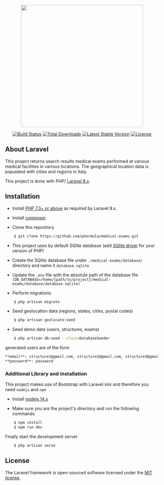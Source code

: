 <p align="center"><a href="https://laravel.com" target="_blank"><img src="https://raw.githubusercontent.com/laravel/art/master/logo-lockup/5%20SVG/2%20CMYK/1%20Full%20Color/laravel-logolockup-cmyk-red.svg" width="400"></a></p>

<p align="center">
<a href="https://travis-ci.org/laravel/framework"><img src="https://travis-ci.org/laravel/framework.svg" alt="Build Status"></a>
<a href="https://packagist.org/packages/laravel/framework"><img src="https://img.shields.io/packagist/dt/laravel/framework" alt="Total Downloads"></a>
<a href="https://packagist.org/packages/laravel/framework"><img src="https://img.shields.io/packagist/v/laravel/framework" alt="Latest Stable Version"></a>
<a href="https://packagist.org/packages/laravel/framework"><img src="https://img.shields.io/packagist/l/laravel/framework" alt="License"></a>
</p>

## About Laravel

This project returns search results medical exams performed at various medical facilities in various locations. The geographical location data is populated with cities and regions in Italy.

This project is done with PHP/ [Laravel 8.x](https://laravel.com/).

## Installation

- Install [PHP 7.3+ or above](https://www.php.net) as required by Laravel 8.x.

- Install [composer](https://getcomposer.org/download/).

- Clone this repository
```sh
    $ git clone https://github.com/phormula/medical-exams.git
```
- This project uses by default SQlite database (add [SQlite driver](https://www.php.net/manual/en/sqlite3.installation.php) for your version of PHP)

- Create the SQlite database file under ``` ./medical-exams/database/ ``` directory and name it ``` database.sqlite ```
- Update the ``` .env ``` file with the absolute path of the database file ``` (DB_DATABASE=/home/{path/to/project}/medical-exams/database/database.sqlite) ```

- Perform migrations
```sh
    $ php artisan migrate
```

- Seed geolocation data (regions, states, cities, postal codes)
```sh
    $ php artisan geolocate:seed
```

- Seed demo data (users, structures, exams)
```sh
    $ php artisan db:seed --class=DatabaseSeeder
```
generated users are of the form 
```sh
**email**: structure1@gmail.com, structure2@gmail.com, structure3@gmail.com, ...
**password**: password
```

### Additional Library and installation

This project makes use of Bootstrap with Laravel mix and therefore you need ```nodejs``` and ```npm```

- Install [nodejs 14.x](https://nodejs.org/en/download/)

- Make sure you are the project's directory and run the following commands
```sh
    $ npm install
    $ npm run dev
```

Finally start the development server
```sh
    $ php artisan serve
```


## License

The Laravel framework is open-sourced software licensed under the [MIT license](https://opensource.org/licenses/MIT).
